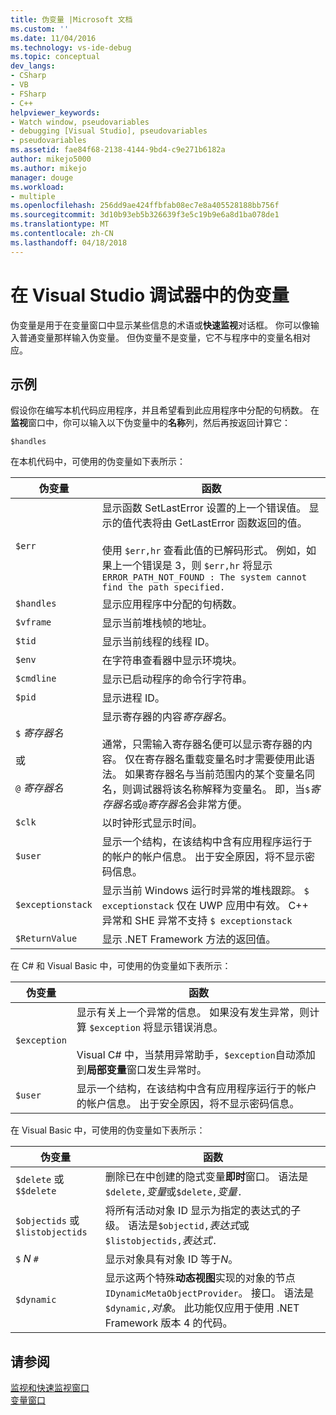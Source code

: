 ```yaml
---
title: 伪变量 |Microsoft 文档
ms.custom: ''
ms.date: 11/04/2016
ms.technology: vs-ide-debug
ms.topic: conceptual
dev_langs:
- CSharp
- VB
- FSharp
- C++
helpviewer_keywords:
- Watch window, pseudovariables
- debugging [Visual Studio], pseudovariables
- pseudovariables
ms.assetid: fae84f68-2138-4144-9bd4-c9e271b6182a
author: mikejo5000
ms.author: mikejo
manager: douge
ms.workload:
- multiple
ms.openlocfilehash: 256dd9ae424ffbfab08ec7e8a405528188bb756f
ms.sourcegitcommit: 3d10b93eb5b326639f3e5c19b9e6a8d1ba078de1
ms.translationtype: MT
ms.contentlocale: zh-CN
ms.lasthandoff: 04/18/2018
---
```

# <a name="pseudovariables-in-the-visual-studio-debugger"></a>在 Visual Studio 调试器中的伪变量
伪变量是用于在变量窗口中显示某些信息的术语或**快速监视**对话框。 你可以像输入普通变量那样输入伪变量。 但伪变量不是变量，它不与程序中的变量名相对应。  
  
## <a name="example"></a>示例  
 假设你在编写本机代码应用程序，并且希望看到此应用程序中分配的句柄数。 在**监视**窗口中，你可以输入以下伪变量中的**名称**列，然后再按返回计算它：  
  
```  
$handles  
```  
  
 在本机代码中，可使用的伪变量如下表所示：  
  
|伪变量|函数|  
|--------------------|--------------|  
|`$err`|显示函数 SetLastError 设置的上一个错误值。 显示的值代表将由 GetLastError 函数返回的值。<br /><br /> 使用 `$err,hr` 查看此值的已解码形式。 例如，如果上一个错误是 3，则 `$err,hr` 将显示 `ERROR_PATH_NOT_FOUND : The system cannot find the path specified.`|  
|`$handles`|显示应用程序中分配的句柄数。|  
|`$vframe`|显示当前堆栈帧的地址。|  
|`$tid`|显示当前线程的线程 ID。|  
|`$env`|在字符串查看器中显示环境块。|  
|`$cmdline`|显示已启动程序的命令行字符串。|  
|`$pid`|显示进程 ID。|  
|`$` *寄存器名*<br /><br /> 或<br /><br /> `@` *寄存器名*|显示寄存器的内容*寄存器名*。<br /><br /> 通常，只需输入寄存器名便可以显示寄存器的内容。 仅在寄存器名重载变量名时才需要使用此语法。 如果寄存器名与当前范围内的某个变量名同名，则调试器将该名称解释为变量名。 即，当`$`*寄存器名*或`@`*寄存器名*会非常方便。|  
|`$clk`|以时钟形式显示时间。|  
|`$user`|显示一个结构，在该结构中含有应用程序运行于的帐户的帐户信息。 出于安全原因，将不显示密码信息。|  
|`$exceptionstack`|显示当前 Windows 运行时异常的堆栈跟踪。 `$ exceptionstack` 仅在 UWP 应用中有效。 C++ 异常和 SHE 异常不支持 `$ exceptionstack`|  
|`$ReturnValue`|显示 .NET Framework 方法的返回值。|  
  
 在 C# 和 Visual Basic 中，可使用的伪变量如下表所示：  
  
|伪变量|函数|  
|--------------------|--------------|  
|`$exception`|显示有关上一个异常的信息。 如果没有发生异常，则计算 `$exception` 将显示错误消息。<br /><br /> Visual C# 中，当禁用异常助手，`$exception`自动添加到**局部变量**窗口发生异常时。|  
|`$user`|显示一个结构，在该结构中含有应用程序运行于的帐户的帐户信息。 出于安全原因，将不显示密码信息。|  
  
 在 Visual Basic 中，可使用的伪变量如下表所示：  
  
|伪变量|函数|  
|--------------------|--------------|  
|`$delete` 或 `$$delete`|删除已在中创建的隐式变量**即时**窗口。 语法是`$delete,`*变量*或`$delete,`*变量*`.`|  
|`$objectids` 或 `$listobjectids`|将所有活动对象 ID 显示为指定的表达式的子级。 语法是`$objectid,`*表达式*或`$listobjectids,`*表达式*`.`|  
|`$` *N* `#`|显示对象具有对象 ID 等于*N*。|  
|`$dynamic`|显示这两个特殊**动态视图**实现的对象的节点`IDynamicMetaObjectProvider`。 接口。 语法是`$dynamic,`*对象*。 此功能仅应用于使用 .NET Framework 版本 4 的代码。|  
  
## <a name="see-also"></a>请参阅  
 [监视和快速监视窗口](../debugger/watch-and-quickwatch-windows.md)   
 [变量窗口](../debugger/debugger-windows.md)